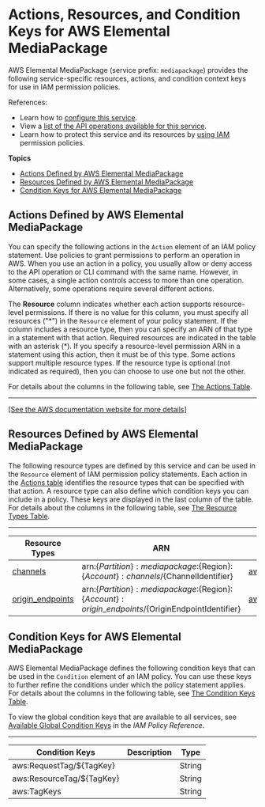 # Actions, Resources, and Condition Keys for AWS Elemental MediaPackage<a name="list_awselementalmediapackage"></a>

AWS Elemental MediaPackage \(service prefix: `mediapackage`\) provides the following service\-specific resources, actions, and condition context keys for use in IAM permission policies\.

References:
+ Learn how to [configure this service](https://docs.aws.amazon.com/mediapackage/latest/ug/)\.
+ View a [list of the API operations available for this service](https://docs.aws.amazon.com/mediapackage/latest/apireference/)\.
+ Learn how to protect this service and its resources by [using IAM](https://docs.aws.amazon.com/mediapackage/latest/ug/setting-up.html#setting-up-create-iam-user) permission policies\.

**Topics**
+ [Actions Defined by AWS Elemental MediaPackage](#awselementalmediapackage-actions-as-permissions)
+ [Resources Defined by AWS Elemental MediaPackage](#awselementalmediapackage-resources-for-iam-policies)
+ [Condition Keys for AWS Elemental MediaPackage](#awselementalmediapackage-policy-keys)

## Actions Defined by AWS Elemental MediaPackage<a name="awselementalmediapackage-actions-as-permissions"></a>

You can specify the following actions in the `Action` element of an IAM policy statement\. Use policies to grant permissions to perform an operation in AWS\. When you use an action in a policy, you usually allow or deny access to the API operation or CLI command with the same name\. However, in some cases, a single action controls access to more than one operation\. Alternatively, some operations require several different actions\.

The **Resource** column indicates whether each action supports resource\-level permissions\. If there is no value for this column, you must specify all resources \("\*"\) in the `Resource` element of your policy statement\. If the column includes a resource type, then you can specify an ARN of that type in a statement with that action\. Required resources are indicated in the table with an asterisk \(\*\)\. If you specify a resource\-level permission ARN in a statement using this action, then it must be of this type\. Some actions support multiple resource types\. If the resource type is optional \(not indicated as required\), then you can choose to use one but not the other\.

For details about the columns in the following table, see [The Actions Table](reference_policies_actions-resources-contextkeys.md#actions_table)\.


****  
[\[See the AWS documentation website for more details\]](http://docs.aws.amazon.com/IAM/latest/UserGuide/list_awselementalmediapackage.html)

## Resources Defined by AWS Elemental MediaPackage<a name="awselementalmediapackage-resources-for-iam-policies"></a>

The following resource types are defined by this service and can be used in the `Resource` element of IAM permission policy statements\. Each action in the [Actions table](#awselementalmediapackage-actions-as-permissions) identifies the resource types that can be specified with that action\. A resource type can also define which condition keys you can include in a policy\. These keys are displayed in the last column of the table\. For details about the columns in the following table, see [The Resource Types Table](reference_policies_actions-resources-contextkeys.md#resources_table)\.


****  

| Resource Types | ARN | Condition Keys | 
| --- | --- | --- | 
|   [ channels ](https://docs.aws.amazon.com/mediapackage/latest/ug/channels.html)  |  arn:$\{Partition\}:mediapackage:$\{Region\}:$\{Account\}:channels/$\{ChannelIdentifier\}  |   [ aws:ResourceTag/$\{TagKey\} ](#awselementalmediapackage-aws_ResourceTag___TagKey_)   | 
|   [ origin\_endpoints ](https://docs.aws.amazon.com/mediapackage/latest/ug/endpoints.html)  |  arn:$\{Partition\}:mediapackage:$\{Region\}:$\{Account\}:origin\_endpoints/$\{OriginEndpointIdentifier\}  |   [ aws:ResourceTag/$\{TagKey\} ](#awselementalmediapackage-aws_ResourceTag___TagKey_)   | 

## Condition Keys for AWS Elemental MediaPackage<a name="awselementalmediapackage-policy-keys"></a>

AWS Elemental MediaPackage defines the following condition keys that can be used in the `Condition` element of an IAM policy\. You can use these keys to further refine the conditions under which the policy statement applies\. For details about the columns in the following table, see [The Condition Keys Table](reference_policies_actions-resources-contextkeys.md#context_keys_table)\.

To view the global condition keys that are available to all services, see [Available Global Condition Keys](reference_policies_condition-keys.html#AvailableKeys) in the *IAM Policy Reference*\.


****  

| Condition Keys | Description | Type | 
| --- | --- | --- | 
|   aws:RequestTag/$\{TagKey\}  |  | String | 
|   aws:ResourceTag/$\{TagKey\}  |  | String | 
|   aws:TagKeys  |  | String | 